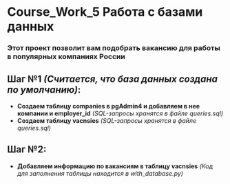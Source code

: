 # Course_Work_5 Работа с базами данных
### Этот проект позволит вам подобрать вакансию для работы в популярных компаниях России


## Шаг №1 *(Считается, что база данных создана по умолчанию)*:
- **Создаем таблицу companies в pgAdmin4 и добавляем в нее компании и employer_id**
*(SQL-запросы хранятся в файле queries.sql)*
- **Создаем таблицу vacnsies**
*(SQL-запросы хранятся в файле queries.sql)*

## Шаг №2:
- **Добавляем информацию по вакансиям в таблицу vacnsies**
*(Код для заполнения таблицы находится в with_database.py)*